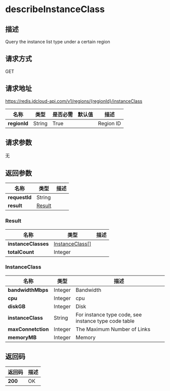 # describeInstanceClass


## 描述
Query the instance list type under a certain region

## 请求方式
GET

## 请求地址
https://redis.jdcloud-api.com/v1/regions/{regionId}/instanceClass

|名称|类型|是否必需|默认值|描述|
|---|---|---|---|---|
|**regionId**|String|True||Region ID|

## 请求参数
无


## 返回参数
|名称|类型|描述|
|---|---|---|
|**requestId**|String||
|**result**|[Result](##Result)||


### <a name="Result">Result</a>
|名称|类型|描述|
|---|---|---|
|**instanceClasses**|[InstanceClass[]](##InstanceClass)||
|**totalCount**|Integer||
### <a name="InstanceClass">InstanceClass</a>
|名称|类型|描述|
|---|---|---|
|**bandwidthMbps**|Integer|Bandwidth|
|**cpu**|Integer|cpu|
|**diskGB**|Integer|Disk|
|**instanceClass**|String|For instance type code, see instance type code table|
|**maxConnetction**|Integer|The Maximum Number of Links|
|**memoryMB**|Integer|Memory|

## 返回码
|返回码|描述|
|---|---|
|**200**|OK|
